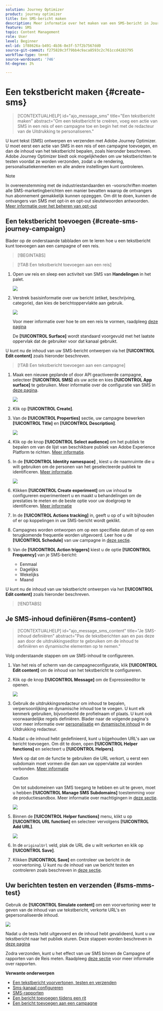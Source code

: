 ```yaml
---
solution: Journey Optimizer
product: journey optimizer
title: Een SMS-bericht maken
description: Meer informatie over het maken van een SMS-bericht in Journey Optimizer
feature: SMS
topic: Content Management
role: User
level: Beginner
exl-id: 1f88626a-b491-4b36-8e3f-57f2b7567dd0
source-git-commit: f275820c3f79bb4c9aca8593c2c761ccd4283795
workflow-type: tm+mt
source-wordcount: '746'
ht-degree: 3%

---
```


# Een tekstbericht maken {#create-sms}

>[!CONTEXTUALHELP]
>id="ajo_message_sms"
>title="Een tekstbericht maken"
>abstract="Om een tekstbericht te creëren, voeg een actie van SMS in een reis of een campagne toe en begin het met de redacteur van de Uitdrukking te personaliseren."

U kunt tekst (SMS) ontwerpen en verzenden met Adobe Journey Optimizer. U moet eerst een actie van SMS in een reis of een campagne toevoegen, en dan de inhoud van het tekstbericht bepalen, zoals hieronder beschreven. Adobe Journey Optimizer biedt ook mogelijkheden om uw tekstberichten te testen voordat ze worden verzonden, zodat u de rendering, personalisatiekenmerken en alle andere instellingen kunt controleren.

>[!NOTE]
>
>In overeenstemming met de industriestandaarden en -voorschriften moeten alle SMS-marketingberichten een manier bevatten waarop de ontvangers hun abonnement gemakkelijk kunnen opzeggen. Om dit te doen, kunnen de ontvangers van SMS met opt-in en opt-out sleutelwoorden antwoorden. [Meer informatie over het beheren van opt-out](../privacy/opt-out.md#sms-opt-out-management-sms-opt-out-management)


## Een tekstbericht toevoegen {#create-sms-journey-campaign}

Blader op de onderstaande tabbladen om te leren hoe u een tekstbericht kunt toevoegen aan een campagne of een reis.

>[!BEGINTABS]

>[!TAB Een tekstbericht toevoegen aan een reis]

1. Open uw reis en sleep een activiteit van SMS van **Handelingen** in het palet.

   ![](assets/sms_create_1.png)

1. Verstrek basisinformatie over uw bericht (etiket, beschrijving, categorie), dan kies de berichtoppervlakte aan gebruik.

   ![](assets/sms_create_2.png)

   Voor meer informatie over hoe te om een reis te vormen, raadpleeg [deze pagina](../building-journeys/journey-gs.md)

   De **[!UICONTROL Surface]** wordt standaard voorgevuld met het laatste oppervlak dat de gebruiker voor dat kanaal gebruikt.

U kunt nu de inhoud van uw SMS-bericht ontwerpen via het **[!UICONTROL Edit content]** zoals hieronder beschreven.

>[!TAB Een tekstbericht toevoegen aan een campagne]

1. Maak een nieuwe geplande of door API geactiveerde campagne, selecteer **[!UICONTROL SMS]** als uw actie en kies **[!UICONTROL App surface]** te gebruiken. Meer informatie over de configuratie van SMS in [deze pagina](sms-configuration.md).

   ![](assets/sms_create_3.png)

1. Klik op **[!UICONTROL Create]**.

1. Van de **[!UICONTROL Properties]** sectie, uw campagne bewerken **[!UICONTROL Title]** en **[!UICONTROL Description]**.

   ![](assets/sms_create_4.png)

1. Klik op de knop **[!UICONTROL Select audience]** om het publiek te bepalen om van de lijst van beschikbare publiek van Adobe Experience Platform te richten. [Meer informatie](../audience/about-audiences.md).

1. In de **[!UICONTROL Identity namespace]** , kiest u de naamruimte die u wilt gebruiken om de personen van het geselecteerde publiek te identificeren. [Meer informatie](../event/about-creating.md#select-the-namespace).

   ![](assets/sms_create_5.png)

1. Klikken **[!UICONTROL Create experiment]** om uw inhoud te configureren experimenteert u en maakt u behandelingen om de prestaties te meten en de beste optie voor uw doelgroep te identificeren. [Meer informatie](../campaigns/content-experiment.md)

1. In de **[!UICONTROL Actions tracking]** in, geeft u op of u wilt bijhouden of er op koppelingen in uw SMS-bericht wordt geklikt.

1. Campagnes worden ontworpen om op een specifieke datum of op een terugkomende frequentie worden uitgevoerd. Leer hoe u de **[!UICONTROL Schedule]** van uw campagne in [deze sectie](../campaigns/create-campaign.md#schedule).

1. Van de **[!UICONTROL Action triggers]** kiest u de optie **[!UICONTROL Frequency]** van je SMS-bericht:

   * Eenmaal
   * Dagelijks
   * Wekelijks
   * Maand

U kunt nu de inhoud van uw tekstbericht ontwerpen via het **[!UICONTROL Edit content]** zoals hieronder beschreven.

>[!ENDTABS]

## Je SMS-inhoud definiëren{#sms-content}

>[!CONTEXTUALHELP]
>id="ajo_message_sms_content"
>title="Je SMS-inhoud definiëren"
>abstract="Pas de tekstberichten aan en pas deze aan door de uitdrukkingseditor te gebruiken om de inhoud te definiëren en dynamische elementen op te nemen."

Volg onderstaande stappen om uw SMS-inhoud te configureren.

1. Van het reis of scherm van de campagneconfiguratie, klik **[!UICONTROL Edit content]** om de inhoud van het tekstbericht te configureren.

1. Klik op de knop **[!UICONTROL Message]** om de Expressieeditor te openen.

   ![](assets/sms-content.png)

1. Gebruik de uitdrukkingsredacteur om inhoud te bepalen, verpersoonlijking en dynamische inhoud toe te voegen. U kunt elk kenmerk gebruiken, bijvoorbeeld de profielnaam of plaats. U kunt ook voorwaardelijke regels definiëren. Blader naar de volgende pagina&#39;s voor meer informatie over [personalisatie](../personalization/personalize.md) en [dynamische inhoud](../personalization/get-started-dynamic-content.md) in de Uitdrukking redacteur.

1. Nadat u de inhoud hebt gedefinieerd, kunt u bijgehouden URL&#39;s aan uw bericht toevoegen. Om dit te doen, open **[!UICONTROL Helper functions]** en selecteert u **[!UICONTROL Helpers]**.

   Merk op dat om de functie te gebruiken die URL verkort, u eerst een subdomain moet vormen die dan aan uw oppervlakte zal worden verbonden. [Meer informatie](sms-subdomains.md)

   >[!CAUTION]
   >
   > Om tot subdomeinen van SMS toegang te hebben en uit te geven, moet u hebben **[!UICONTROL Manage SMS Subdomains]** toestemming voor de productiesandbox. Meer informatie over machtigingen in [deze sectie](../administration/high-low-permissions.md).

   ![](assets/sms_tracking_1.png)

1. Binnen de **[!UICONTROL Helper functions]** menu, klikt u op **[!UICONTROL URL function]** en selecteer vervolgens **[!UICONTROL Add URL]**.

   ![](assets/sms_tracking_2.png)

1. In de `originalUrl` veld, plak de URL die u wilt verkorten en klik op **[!UICONTROL Save]**.

1. Klikken **[!UICONTROL Save]** en controleer uw bericht in de voorvertoning. U kunt nu de inhoud van uw bericht testen en controleren zoals beschreven in [deze sectie](#sms-mms-test).

<!--
## Define your MMS content{#mms-content}

You can enhance your communication by sending Multimedia Message Service (MMS) messages, enabling the sharing of media such as videos, pictures, audio clips and GIFs, and more. Additionally, MMS allows for up to 1600 characters of text in your message.


>[!NOTE]
>
>* This feature is currently available with **Sinch** only.
>
>* MMS channel comes with a few limitations listed in [this page](../start/guardrails.md#sms-guardrails).
>

To create MMS content, follow these steps:

1. Create a SMS as described in [this section](#create-sms-journey-campaign).

1. Edit your SMS content as detailed in [this section](#sms-content).

1. Enable the MMS option to add media to your SMS content.

    ![](assets/sms_create_6.png)

1. Add a **[!UICONTROL Title]** to your media.

1. Enter the URL of your media in the **[!UICONTROL Media]** field.

    ![](assets/sms_create_7.png)

1. Click **[!UICONTROL Save]** and check your message in the preview. You can now test and check your message content as detailed below.
-->

## Uw berichten testen en verzenden {#sms-mms-test}

Gebruik de **[!UICONTROL Simulate content]** om een voorvertoning weer te geven van de inhoud van uw tekstbericht, verkorte URL&#39;s en gepersonaliseerde inhoud.

![](assets/sms-content-preview.png)

Nadat u de tests hebt uitgevoerd en de inhoud hebt gevalideerd, kunt u uw tekstbericht naar het publiek sturen. Deze stappen worden beschreven in [deze pagina](send-sms.md)

Zodra verzonden, kunt u het effect van uw SMS binnen de Campagne of rapporten van de Reis meten. Raadpleeg [deze sectie](../reports/campaign-global-report.md#sms-tab) voor meer informatie over rapporten.

**Verwante onderwerpen**

* [Een tekstbericht voorvertonen, testen en verzenden](send-sms.md)
* [Sms-kanaal configureren](sms-configuration.md)
* [SMS-rapporten](../reports/journey-global-report.md#sms-global)
* [Een bericht toevoegen tijdens een rit](../building-journeys/journeys-message.md)
* [Een bericht toevoegen aan een campagne](../campaigns/create-campaign.md)
